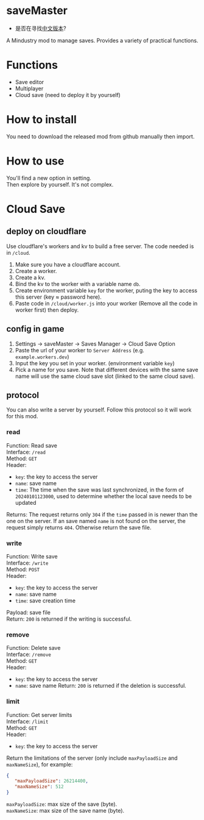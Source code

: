 # saveMaster

 - 是否在寻找[中文版本](./readme.zh_cn.md)?

A Mindustry mod to manage saves. Provides a variety of practical functions.

# Functions
 
 - Save editor
 - Multiplayer
 - Cloud save (need to deploy it by yourself)
 
# How to install
You need to download the released mod from github manually then import.

# How to use
You'll find a new option in setting.  
Then explore by yourself. It's not complex.

# Cloud Save
## deploy on cloudflare
Use cloudflare's workers and kv to build a free server.  The code needed is in `/cloud`.  

1. Make sure you have a cloudflare account.
2. Create a worker.
3. Create a kv.
4. Bind the kv to the worker with a variable name `db`.
5. Create environment variable `key` for the worker, puting the key to access this server (key ≈ password here).
6. Paste code in `/cloud/worker.js` into your worker (Remove all the code in worker first) then deploy.

## config in game

1. Settings -> saveMaster -> Saves Manager -> Cloud Save Option
2. Paste the url of your worker to `Server Address` (e.g. `example.workers.dev`)
3. Input the key you set in your worker. (environment variable `key`)
4. Pick a name for you save. Note that different devices with the same save name will use the same cloud save slot (linked to the same cloud save).

## protocol
You can also write a server by yourself. Follow this protocol so it will work for this mod.
### read
Function: Read save  
Interface: `/read`  
Method: `GET`  
Header:

 - `key`: the key to access the server
 - `name`: save name
 - `time`: The time when the save was last synchronized, in the form of `20240101123000`, used to determine whether the local save needs to be updated

Returns: The request returns only `304` if the `time` passed in is newer than the one on the server.  If an save named `name` is not found on the server, the request simply returns `404`.  Otherwise return the save file.  
### write
Function: Write save  
Interface: `/write`  
Method: `POST`  
Header:

 - `key`: the key to access the server
 - `name`: save name
 - `time`: save creation time

Payload: save file  
Return: `200` is returned if the writing is successful.  
### remove
Function: Delete save  
Interface: `/remove`  
Method: `GET`  
Header:

 - `key`: the key to access the server
 - `name`: save name
Return: `200` is returned if the deletion is successful.  
### limit
Function: Get server limits  
Interface: `/limit`  
Method: `GET`  
Header:

 - `key`: the key to access the server

Return the limitations of the server (only include `maxPayloadSize` and `maxNameSize`), for example:

 ```json
{
    "maxPayloadSize": 26214400,
    "maxNameSize": 512
}
```

`maxPayloadSize`: max size of the save (byte).  
`maxNameSize`: max size of the save name (byte).